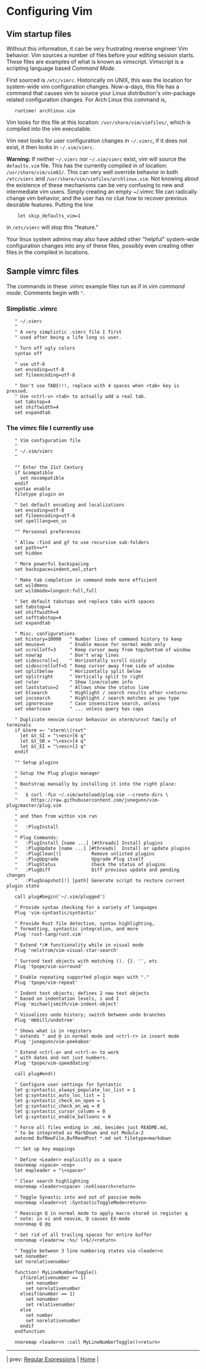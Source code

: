 # Configuring Vim

## Vim startup files

Without this information, it can be very frustrating
reverse engineer Vim behavior.  Vim sources a number
of files before your editing session starts.  These files
are examples of what is known as vimscript.  Vimscript
is a scripting language based *Command Mode*.

First sourced is `/etc/vimrc`.  Historically on UNIX, this
was the location for system-wide vim configuration changes.
Now-a-days, this file has a command that causes vim to source
your Linux distribution's vim-package related configuration
changes.  For Arch Linux this command is,

```
   runtime! archlinux.vim
```

Vim looks for this file at this location: `/usr/share/vim/vimfiles/`,
which is compiled into the vim executable.

Vim next looks for user configuration changes in `~/.vimrc`,
if it does not exist, it then looks in `~/.vim/vimrc`.

**Warning:** If neither `~/.vimrc` nor `~/.vim/vimrc` exist,
vim will source the `defaults.vim` file.  This has the
currently compiled in of location: `/usr/share/vim/vim82/`.
This can very well override behavior in
both `/etc/vimrc` and `/usr/share/vim/vimfiles/archlinux.vim`.
Not knowing about the existence of these mechanisms can be
very confusing to new and intermediate vim users.  Simply
creating an empty ~/.vimrc file can radically change
vim behavior, and the user has no clue how to recover
previous desirable features.  Putting the line

```
    let skip_defaults_vim=1
```

in `/etc/vimrc` will stop this "feature."

Your linux system admins may also have added other "helpful"
system-wide configuration changes into any of these files,
possibly even creating other files in the compiled in
locations.

## Sample vimrc files

The commands in these .vimrc example files run
as if in vim *command mode*.  Comments begin with `"`.

### Simplistic .vimrc

```
   " ~/.vimrc
   "
   " A very simplistic .vimrc file I first
   " used after being a life long vi user.

   " Turn off ugly colors
   syntax off

   " use utf-8
   set encoding=utf-8
   set fileencoding=utf-8

   " Don't use TABS!!!, replace with 4 spaces when <tab> key is pressed.
   " Use <ctrl-v> <tab> to actually add a real tab.
   set tabstop=4
   set shiftwidth=4
   set expandtab
```

### The vimrc file I currently use

```
   " Vim configuration file
   "
   " ~/.vim/vimrc
   "

   "" Enter the 21st Century
   if &compatible
     set nocompatible
   endif
   syntax enable
   filetype plugin on

   " Set default encoding and localizations
   set encoding=utf-8
   set fileencoding=utf-8
   set spelllang=en_us

   "" Personnal preferences

   " Allow :find and gf to use recursive sub-folders
   set path+=**
   set hidden

   " More powerful backspacing
   set backspace=indent,eol,start

   " Make tab completion in command mode more efficient
   set wildmenu
   set wildmode=longest:full,full

   " Set default tabstops and replace tabs with spaces
   set tabstop=4
   set shiftwidth=4
   set softtabstop=4
   set expandtab

   " Misc. configurations
   set history=10000   " Number lines of command history to keep
   set mouse=n         " Enable mouse for normal mode only
   set scrolloff=3     " Keep cursor away from top/bottom of window
   set nowrap          " Don't wrap lines
   set sidescroll=1    " Horizontally scroll nicely
   set sidescrolloff=5 " Keep cursor away from side of window
   set splitbelow      " Horizontally split below
   set splitright      " Vertically split to right
   set ruler           " Show line/column info
   set laststatus=2    " Allows show the status line
   set hlsearch        " Highlight / search results after <return>
   set incsearch       " Highlight / search matches as you type
   set ignorecase      " Case insensitive search, unless
   set smartcase       " ... unless query has caps

   " Duplicate neovim cursor behavior on xterm/urxvt family of terminals
   if &term =~ "xterm\\|rxvt"
     let &t_SI = "\<esc>[6 q"
     let &t_SR = "\<esc>[4 q"
     let &t_EI = "\<esc>[2 q"
   endif

   "" Setup plugins

   " Setup the Plug plugin manager
   "
   " Bootstrap manually by installing it into the right place:
   "
   "   $ curl -fLo ~/.vim/autoload/plug.vim --create-dirs \
   "     https://raw.githubusercontent.com/junegunn/vim-plug/master/plug.vim
   "
   " and then from within vim run
   "
   "   :PlugInstall
   "
   " Plug Commands:
   "   :PlugInstall [name ...] [#threads] Install plugins
   "   :PlugUpdate [name ...] [#threads]  Install or update plugins
   "   :PlugClean[!]           Remove unlisted plugins
   "   :PlugUpgrade            Upgrade Plug itself
   "   :PlugStatus             Check the status of plugins
   "   :PlugDiff               Diff previous update and pending changes
   "   :PlugSnapshot[!] [path] Generate script to restore current plugin state
   "
   call plug#begin('~/.vim/plugged')

   " Provide syntax checking for a variety of languages
   Plug 'vim-syntastic/syntastic'

   " Provide Rust file detection, syntax highlighting,
   " formatting, syntastic integration, and more
   Plug 'rust-lang/rust.vim'

   " Extend */# functionality while in visual mode
   Plug 'nelstrom/vim-visual-star-search'

   " Surrond text objects with matching (). {}. '', etc
   Plug 'tpope/vim-surround'

   " Enable repeating supported plugin maps with "."
   Plug 'tpope/vim-repeat'

   " Indent text objects; defines 2 new text objects
   " based on indentation levels, i and I
   Plug 'michaeljsmith/vim-indent-object'

   " Visualizes undo history; switch between undo branches
   Plug 'mbbill/undotree'

   " Shows what is in registers
   " extends " and @ in normal mode and <ctrl-r> in insert mode
   Plug 'junegunn/vim-peekaboo'

   " Extend <ctrl-a> and <ctrl-x> to work
   " with dates and not just numbers.
   Plug 'tpope/vim-speeddating'

   call plug#end()

   " Configure user settings for Syntastic
   let g:syntastic_always_populate_loc_list = 1
   let g:syntastic_auto_loc_list = 1
   let g:syntastic_check_on_open = 1
   let g:syntastic_check_on_wq = 0
   let g:syntastic_cursor_column = 0
   let g:syntastic_enable_balloons = 0

   " Force all files ending in .md, besides just README.md,
   " to be intepreted as MarkDown and not Modula-2
   autocmd BufNewFile,BufReadPost *.md set filetype=markdown

   "" Set up key mappings

   " Define <Leader> explicitly as a space
   nnoremap <space> <nop>
   let mapleader = "\<space>"

   " Clear search highlighting
   nnoremap <leader><space> :nohlsearch<return>

   " Toggle Synastic into and out of passive mode
   nnoremap <leader>st :SyntasticToggleMode<return>

   " Reassign Q in normal mode to apply macro stored in register q
   " note: in vi and neovim, Q causes EX-mode
   nnoremap Q @q

   " Get rid of all trailing spaces for entire buffer
   nnoremap <leader>w :%s/ \+$//<return>

   " Toggle between 3 line numbering states via <leader>n
   set nonumber
   set norelativenumber

   function! MyLineNumberToggle()
     if(&relativenumber == 1)
       set nonumber
       set norelativenumber
     elseif(&number == 1)
       set nonumber
       set relativenumber
     else
       set number
       set norelativenumber
     endif
   endfunction

   nnoremap <leader>n :call MyLineNumberToggle()<return>
```

---

| prev: [Regular Expressions][1] | [Home][2] |

[1]: regExp.md
[2]: README.md
